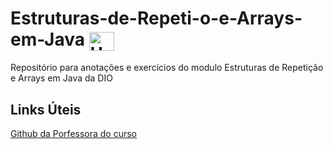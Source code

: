 # Estruturas-de-Repeti-o-e-Arrays-em-Java <img align="center" alt="Ubiratan-Jv" height="30" width="40" src="https://cdn.jsdelivr.net/gh/devicons/devicon/icons/java/java-original.svg" />
Repositório para anotações e exercícios do modulo Estruturas de Repetição e Arrays em Java da DIO

## Links Úteis

[Github da Porfessora do curso](https://github.com/cami-la/loops-e-arrays)
